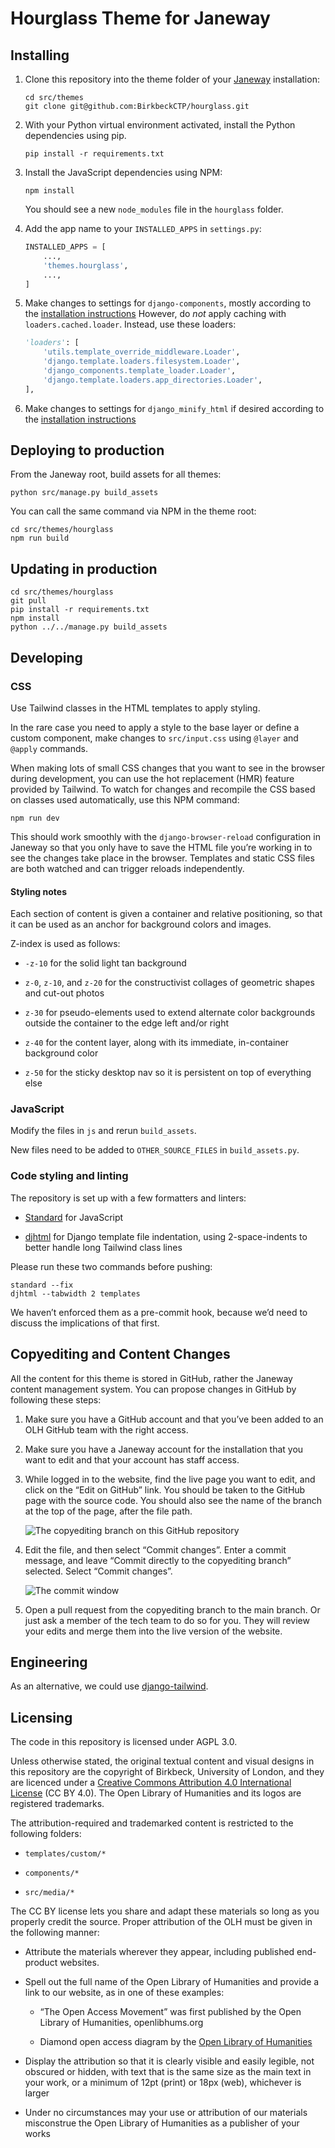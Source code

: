 # Hourglass Theme for Janeway

## Installing

1. Clone this repository into the theme folder of your
   [Janeway](https://github.com/BirkbeckCTP/janeway) installation:

   ```shell
   cd src/themes
   git clone git@github.com:BirkbeckCTP/hourglass.git
   ```

2. With your Python virtual environment activated, install the Python
   dependencies using pip.

   ```shell
   pip install -r requirements.txt
   ```

3. Install the JavaScript dependencies using NPM:

   ```shell
   npm install
   ```

   You should see a new `node_modules` file in the `hourglass` folder.

4. Add the app name to your `INSTALLED_APPS` in `settings.py`:

   ```py
   INSTALLED_APPS = [
       ...,
       'themes.hourglass',
       ...,
   ]
   ```

5. Make changes to settings for `django-components`, mostly according to the
   [installation
   instructions](https://github.com/EmilStenstrom/django-components/tree/d9342782266b6ec41e3f2c39229d71d975f809a2#installation)
   However, do *not* apply caching with `loaders.cached.loader`. Instead,
   use these loaders:

   ```py
   'loaders': [
       'utils.template_override_middleware.Loader',
       'django.template.loaders.filesystem.Loader',
       'django_components.template_loader.Loader',
       'django.template.loaders.app_directories.Loader',
   ],
   ```

6. Make changes to settings for `django_minify_html` if desired according to the
   [installation
   instructions](https://github.com/adamchainz/django-minify-html#installation)

## Deploying to production

From the Janeway root, build assets for all themes:

```shell
python src/manage.py build_assets
```

You can call the same command via NPM in the theme root:

```shell
cd src/themes/hourglass
npm run build
```

## Updating in production

```shell
cd src/themes/hourglass
git pull
pip install -r requirements.txt
npm install
python ../../manage.py build_assets
```

## Developing

### CSS

Use Tailwind classes in the HTML templates to apply styling.

In the rare case you need to apply a style to the base layer or define
a custom component, make changes to `src/input.css` using `@layer` and
`@apply` commands.

When making lots of small CSS changes that you want to see in the browser
during development, you can use the hot replacement (HMR) feature provided
by Tailwind. To watch for changes and recompile the CSS based on classes
used automatically, use this NPM command:

```shell
npm run dev
```

This should work smoothly with the `django-browser-reload` configuration
in Janeway so that you only have to save the HTML file you’re working in
to see the changes take place in the browser. Templates and static CSS
files are both watched and can trigger reloads independently.

#### Styling notes

Each section of content is given a container and relative positioning, so
that it can be used as an anchor for background colors and images.

Z-index is used as follows:

- `-z-10` for the solid light tan background

- `z-0`, `z-10`, and `z-20` for the constructivist collages of geometric shapes and cut-out photos

- `z-30` for pseudo-elements used to extend alternate color backgrounds
outside the container to the edge left and/or right

- `z-40` for the content layer, along with its immediate, in-container
background color

- `z-50` for the sticky desktop nav so it is persistent on top of
everything else

### JavaScript

Modify the files in `js` and rerun `build_assets`.

New files need to be added to `OTHER_SOURCE_FILES` in `build_assets.py`.

### Code styling and linting

The repository is set up with a few formatters and linters:

- [Standard](https://standardjs.com/) for JavaScript

- [djhtml](https://github.com/rtts/djhtml) for Django template file indentation,
  using 2-space-indents to better handle long Tailwind class lines

Please run these two commands before pushing:

```shell
standard --fix
djhtml --tabwidth 2 templates
```

We haven’t enforced them as a pre-commit hook, because we’d need to
discuss the implications of that first.

## Copyediting and Content Changes

All the content for this theme is stored in GitHub, rather the Janeway content
management system. You can propose changes in GitHub by following these steps:

1. Make sure you have a GitHub account and that you’ve been added to an OLH
   GitHub team with the right access.

2. Make sure you have a Janeway account for the installation that you want
   to edit and that your account has staff access.

3. While logged in to the website, find the live page you want to edit,
   and click on the “Edit on GitHub” link. You should be taken to the
   GitHub page with the source code. You should also see the name of the
   branch at the top of the page, after the file path.

   ![The copyediting branch on this GitHub repository](src/media/copyediting-branch.png)

4. Edit the file, and then select “Commit changes”. Enter a commit
   message, and leave “Commit directly to the copyediting branch”
   selected. Select “Commit changes”.

   ![The commit window](src/media/copyediting-commit.png)

5. Open a pull request from the copyediting branch to the main branch. Or
   just ask a member of the tech team to do so for you. They will review
   your edits and merge them into the live version of the website.

## Engineering

As an alternative, we could use
[django-tailwind](https://github.com/timonweb/django-tailwind).

## Licensing

The code in this repository is licensed under AGPL 3.0.

Unless otherwise stated, the original textual content and visual designs
in this repository are the copyright of Birkbeck, University of London,
and they are licenced under a [Creative Commons Attribution 4.0
International License](https://creativecommons.org/licenses/by/4.0/) (CC
BY 4.0). The Open Library of Humanities and its logos are registered
trademarks.

The attribution-required and trademarked content is restricted to the
following folders:

- `templates/custom/*`

- `components/*`

- `src/media/*`

The CC BY license lets you share and adapt these materials so long as you
properly credit the source. Proper attribution of the OLH must be given in
the following manner:

- Attribute the materials wherever they appear, including published
  end-product websites.

- Spell out the full name of the Open Library of Humanities and provide
a link to our website, as in one of these examples:

  - “The Open Access Movement” was first published by the Open Library of
Humanities, openlibhums.org

  - Diamond open access diagram by the
    [Open Library of Humanities](https://www.openlibhums.org/)

- Display the attribution so that it is clearly visible and easily
  legible, not obscured or hidden, with text that is the same size as the
  main text in your work, or a minimum of 12pt (print) or 18px (web),
  whichever is larger

- Under no circumstances may your use or attribution of our materials
  misconstrue the Open Library of Humanities as a publisher of your works
